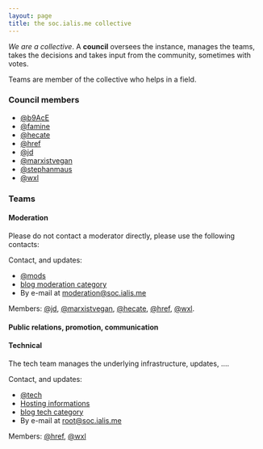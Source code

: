 ```yaml
---
layout: page
title: the soc.ialis.me collective
---
```


_We are a collective_. A **council** oversees the instance, manages the teams, takes the decisions and takes input from
the community, sometimes with votes.

Teams are member of the collective who helps in a field.

### Council members

* [@b9AcE][b9ace]
* [@famine][Famine]
* [@hecate][hecate]
* [@href][href]
* [@jd][jd]
* [@marxistvegan][marxistvegan]
* [@stephanmaus][stephanmaus]
* [@wxl][wxl]

### Teams

#### Moderation

Please do not contact a moderator directly, please use the following contacts:

Contact, and updates:

* [@mods][mods]
* [blog moderation category](/blog/moderation/)
* By e-mail at [moderation@soc.ialis.me][mailmods]

Members: [@jd][jd], [@marxistvegan][marxistvegan], [@hecate](@heacte), [@href][href], [@wxl][wxl].

#### Public relations, promotion, communication

#### Technical

The tech team manages the underlying infrastructure, updates, ….

Contact, and updates:

* [@tech][tech]
* [Hosting informations](/about/hosting/)
* [blog tech category](/blog/tech/)
* By e-mail at [root@soc.ialis.me][mailtech]

Members: [@href][href], [@wxl][wxl]

[b9ace]: https://soc.ialis.me/@b9AcE
[jd]: https://soc.ialis.me/@jd
[marxistvegan]: https://soc.ialis.me/@marxistvegan
[hecate]: https://soc.ialis.me/@hecate
[wxl]: https://soc.ialis.me/@wxl
[stephanmaus]: https://soc.ialis.me/@stephanmaus
[Famine]: https://soc.ialis.me/@Famine
[href]: https://soc.ialis.me/@href
[admin]: https://soc.ialis.me/@admin
[mods]: https://soc.ialis.me/@mods
[tech]: https://soc.ialis.me/@tech

[mailcollective]: mailto:soc@ialis.me
[mailmods]: mailto:moderation@soc.ialis.me
[mailpr]: mailto:pr@soc.ialis.me
[mailtech]: mailto:root@soc.ialis.me

